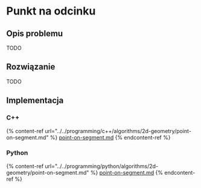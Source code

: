 # Punkt na odcinku

## Opis problemu

TODO

## Rozwiązanie

TODO

## Implementacja

### C++

{% content-ref url="../../programming/c++/algorithms/2d-geometry/point-on-segment.md" %}
[point-on-segment.md](../../programming/c++/algorithms/2d-geometry/point-on-segment.md)
{% endcontent-ref %}

### Python

{% content-ref url="../../programming/python/algorithms/2d-geometry/point-on-segment.md" %}
[point-on-segment.md](../../programming/python/algorithms/2d-geometry/point-on-segment.md)
{% endcontent-ref %}
